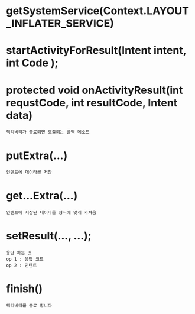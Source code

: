 # getSystemService(Context.LAYOUT_INFLATER_SERVICE)

# startActivityForResult(Intent intent, int Code );

# protected  void  onActivityResult(int requstCode, int resultCode, Intent data)
    액티비티가 종료되면 호출되는 콜백 메소드

# putExtra(...)
    인텐트에 데이타를 저장

# get...Extra(...)
    인텐트에 저장된 데이타를 형식에 맞게 가져옴

# setResult(..., ...);
    응답 하는 것
    op 1 : 응답 코드
    op 2 : 인텐트

# finish()
    액티비티를 종료 합니다
